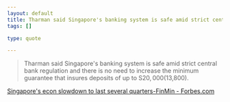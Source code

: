 ```yaml
--- 
layout: default
title: Tharman said Singapore's banking system is safe amid strict central bank regulation a...
tags: []

type: quote

---
```

> Tharman said Singapore's banking system is safe amid strict central bank regulation and there is no need to increase the minimum guarantee that insures deposits of up to S$20,000 ($13,800).

<a href="http://www.forbes.com/afxnewslimited/feeds/afx/2008/10/05/afx5510522.html">Singapore's econ slowdown to last several quarters-FinMin - Forbes.com</a>
